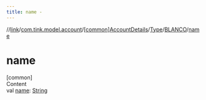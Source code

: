 ```yaml
---
title: name -
---
```

//[link](../../../../index.md)/[com.tink.model.account](../../../index.md)/[[common]AccountDetails](../../index.md)/[Type](../index.md)/[BLANCO](index.md)/[name](name.md)



# name  
[common]  
Content  
val [name](name.md): [String](https://kotlinlang.org/api/latest/jvm/stdlib/kotlin/-string/index.html)  



